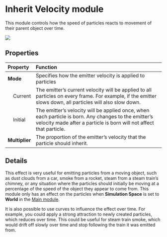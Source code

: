 # Inherit Velocity module

This module controls how the speed of particles reacts to movement of their parent object over time.

![](../uploads/Main/PartSysInheritVelocity55.png)

## Properties

| **Property**| **Function** |
|:---|:---| 
| __Mode__| Specifies how the emitter velocity is applied to particles |
| &nbsp;&nbsp;&nbsp;&nbsp;Current| The emitter’s current velocity will be applied to all particles on every frame. For example, if the emitter slows down, all particles will also slow down. |
| &nbsp;&nbsp;&nbsp;&nbsp;Initial| The emitter’s velocity will be applied once, when each particle is born. Any changes to the emitter’s velocity made after a particle is born will not affect that particle. |
| __Multiplier__| The proportion of the emitter’s velocity that the particle should inherit. |


## Details

This effect is very useful for emitting particles from a moving object, such as dust clouds from a car, smoke from a rocket, steam from a steam train’s chimney, or any situation where the particles should initially be moving at a percentage of the speed of the object they appear to come from. This module only has an effect on the particles when __Simulation Space__ is set to __World__ in the [Main module](PartSysMainModule).

It is also possible to use curves to influence the effect over time. For example, you could apply a strong attraction to newly created particles, which reduces over time. This could be useful for steam train smoke, which would drift off slowly over time and stop following the train it was emitted from. 